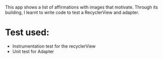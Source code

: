 This app shows a list of affirmations with images that motivate.
Through its building, I learnt to write code to test a  RecyclerView and adapter.

# Test used:
* Instrumentation test for the recyclerView
* Unit test for Adapter